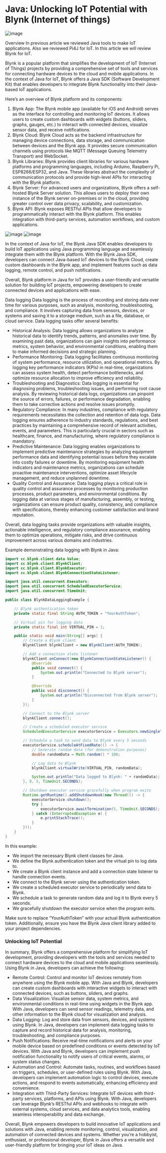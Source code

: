 # Java: Unlocking IoT Potential with Blynk (Internet of things)

![image](source/java_logo.jpeg)

Overview
In previous article we reviewed Java tools to make IoT applications. Also we reviewed Pi4J for IoT. In this article we will review Blynk for IoT.

Blynk is a popular platform that simplifies the development of IoT (Internet of Things) projects by providing a comprehensive set of tools and services for connecting hardware devices to the cloud and mobile applications. In the context of Java for IoT, Blynk offers a Java SDK (Software Development Kit) that enables developers to integrate Blynk functionality into their Java-based IoT applications.

Here’s an overview of Blynk platform and its components:

1. Blynk App: The Blynk mobile app (available for iOS and Android) serves as the interface for controlling and monitoring IoT devices. It allows users to create custom dashboards with widgets (buttons, sliders, graphs, gauges, etc.) to interact with connected devices, visualize sensor data, and receive notifications.
2. Blynk Cloud: Blynk Cloud acts as the backend infrastructure for managing device connections, data storage, and communication between devices and the Blynk app. It provides secure communication channels using protocols like MQTT (Message Queuing Telemetry Transport) and WebSocket.
3. Blynk Libraries: Blynk provides client libraries for various hardware platforms and programming languages, including Arduino, Raspberry Pi, ESP8266/ESP32, and Java. These libraries abstract the complexity of communication protocols and provide high-level APIs for interacting with the Blynk platform.
4. Blynk Server: For advanced users and organizations, Blynk offers a self-hosted Blynk Server solution. This allows users to deploy their own instance of the Blynk server on-premises or in the cloud, providing greater control over data privacy, scalability, and customization.
5. Blynk API: Blynk exposes RESTful APIs that allow developers to programmatically interact with the Blynk platform. This enables integration with third-party services, automation workflows, and custom applications.

![image](source/blynk_1.jpeg)
![image](source/blynk_2.jpeg)

In the context of Java for IoT, the Blynk Java SDK enables developers to build IoT applications using Java programming language and seamlessly integrate them with the Blynk platform. With the Blynk Java SDK, developers can connect Java-based IoT devices to the Blynk Cloud, create custom dashboards in the Blynk app, and implement features such as data logging, remote control, and push notifications.

Overall, Blynk platform in Java for IoT provides a user-friendly and versatile solution for building IoT projects, empowering developers to create connected devices and applications with ease.

Data logging
Data logging is the process of recording and storing data over time for various purposes, such as analysis, monitoring, troubleshooting, and compliance. It involves capturing data from sensors, devices, or systems and saving it to a storage medium, such as a file, database, or cloud service. Data logging tasks offer several benefits:

- Historical Analysis: Data logging allows organizations to analyze historical data to identify trends, patterns, and anomalies over time. By examining past data, organizations can gain insights into performance metrics, system behavior, and environmental conditions, enabling them to make informed decisions and strategic planning.
- Performance Monitoring: Data logging facilitates continuous monitoring of system performance, resource utilization, and operational metrics. By logging key performance indicators (KPIs) in real-time, organizations can assess system health, detect performance bottlenecks, and optimize resource allocation to improve efficiency and reliability.
- Troubleshooting and Diagnostics: Data logging is essential for diagnosing problems, troubleshooting issues, and performing root cause analysis. By reviewing historical data logs, organizations can pinpoint the source of errors, failures, or performance degradation, enabling them to take corrective actions and resolve issues promptly.
- Regulatory Compliance: In many industries, compliance with regulatory requirements necessitates the collection and retention of data logs. Data logging ensures adherence to industry standards, regulations, and best practices by maintaining a comprehensive record of relevant activities, events, and parameters. This is particularly crucial in sectors such as healthcare, finance, and manufacturing, where regulatory compliance is mandatory.
- Predictive Maintenance: Data logging enables organizations to implement predictive maintenance strategies by analyzing equipment performance data and identifying potential issues before they escalate into costly failures or downtime. By monitoring equipment health indicators and maintenance metrics, organizations can schedule proactive maintenance interventions, optimize asset lifecycle management, and reduce unplanned downtime.
- Quality Control and Assurance: Data logging plays a critical role in quality control and assurance processes by monitoring production processes, product parameters, and environmental conditions. By logging data at various stages of manufacturing, assembly, or testing, organizations can ensure product quality, consistency, and compliance with specifications, thereby enhancing customer satisfaction and brand reputation.

Overall, data logging tasks provide organizations with valuable insights, actionable intelligence, and regulatory compliance assurance, enabling them to optimize operations, mitigate risks, and drive continuous improvement across various domains and industries.

Example demonstrating data logging with Blynk in Java:

```java
import cc.blynk.client.data.Value;
import cc.blynk.client.BlynkClient;
import cc.blynk.client.BlynkExecutor;
import cc.blynk.client.BlynkConnectionStateListener;

import java.util.concurrent.Executors;
import java.util.concurrent.ScheduledExecutorService;
import java.util.concurrent.TimeUnit;

public class BlynkDataLoggingExample {

    // Blynk authentication token
    private static final String AUTH_TOKEN = "YourAuthToken";

    // Virtual pin for logging data
    private static final int VIRTUAL_PIN = 1;

    public static void main(String[] args) {
        // Create a Blynk client
        BlynkClient blynkClient = new BlynkClient(AUTH_TOKEN);

        // Add a connection state listener
        blynkClient.onConnect(new BlynkConnectionStateListener() {
            @Override
            public void connect() {
                System.out.println("Connected to Blynk server");
            }

            @Override
            public void disconnect() {
                System.out.println("Disconnected from Blynk server");
            }
        });

        // Connect to the Blynk server
        blynkClient.connect();

        // Create a scheduled executor service
        ScheduledExecutorService executorService = Executors.newSingleThreadScheduledExecutor();

        // Schedule a task to send data to Blynk every 5 seconds
        executorService.scheduleAtFixedRate(() -> {
            // Generate random data (for demonstration purposes)
            double randomData = Math.random() * 100;

            // Log data to Blynk
            blynkClient.virtualWrite(VIRTUAL_PIN, randomData);

            System.out.println("Data logged to Blynk: " + randomData);
        }, 0, 5, TimeUnit.SECONDS);

        // Shutdown executor service gracefully when program exits
        Runtime.getRuntime().addShutdownHook(new Thread(() -> {
            executorService.shutdown();
            try {
                executorService.awaitTermination(5, TimeUnit.SECONDS);
            } catch (InterruptedException e) {
                e.printStackTrace();
            }
        }));
    }
}
```

In this example:

- We import the necessary Blynk client classes for Java.
- We define the Blynk authentication token and the virtual pin to log data to.
- We create a Blynk client instance and add a connection state listener to handle connection events.
- We connect to the Blynk server using the authentication token.
- We create a scheduled executor service to periodically send data to Blynk.
- We schedule a task to generate random data and log it to Blynk every 5 seconds.
- We gracefully shutdown the executor service when the program exits.

Make sure to replace “YourAuthToken” with your actual Blynk authentication token. Additionally, ensure you have the Blynk Java client library added to your project dependencies.

### Unlocking IoT Potential

In summary, Blynk offers a comprehensive platform for simplifying IoT development, providing developers with the tools and services needed to connect hardware devices to the cloud and mobile applications seamlessly. Using Blynk in Java, developers can achieve the following:

- Remote Control: Control and monitor IoT devices remotely from anywhere using the Blynk mobile app. With Java and Blynk, developers can create custom dashboards with interactive widgets to interact with connected devices, such as buttons, sliders, and graphs.
- Data Visualization: Visualize sensor data, system metrics, and environmental conditions in real-time using widgets in the Blynk app. With Java, developers can send sensor readings, telemetry data, and other information to the Blynk cloud for visualization and analysis.
- Data Logging: Log and store data from sensors, devices, and systems using Blynk. In Java, developers can implement data logging tasks to capture and record historical data for analysis, monitoring, troubleshooting, and compliance purposes.
- Push Notifications: Receive real-time notifications and alerts on your mobile device based on predefined conditions or events detected by IoT devices. With Java and Blynk, developers can implement push notification functionality to notify users of critical events, alarms, or system status changes.
- Automation and Control: Automate tasks, routines, and workflows based on triggers, schedules, or user-defined rules using Blynk. With Java, developers can implement automation logic to control devices, execute actions, and respond to events automatically, enhancing efficiency and convenience.
- Integration with Third-Party Services: Integrate IoT devices with third-party services, platforms, and APIs using Blynk. With Java, developers can leverage Blynk’s RESTful APIs and webhooks to integrate with external systems, cloud services, and data analytics tools, enabling seamless interoperability and data exchange.

Overall, Blynk empowers developers to build innovative IoT applications and solutions with Java, enabling remote monitoring, control, visualization, and automation of connected devices and systems. Whether you’re a hobbyist, enthusiast, or professional developer, Blynk in Java offers a versatile and user-friendly platform for bringing your IoT ideas on Java.
